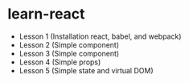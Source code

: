 # learn-react
* Lesson 1 (Installation react, babel, and webpack)
* Lesson 2 (Simple component)
* Lesson 3 (Simple component)
* Lesson 4 (Simple props)
* Lesson 5 (Simple state and virtual DOM)
